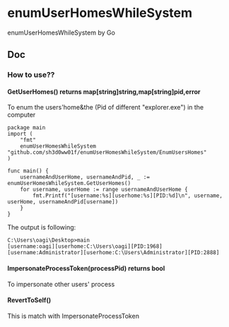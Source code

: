 # enumUserHomesWhileSystem
enumUserHomesWhileSystem by Go
## Doc
### How to use?? 
#### GetUserHomes()   returns map[string]string,map[string]pid,error
To enum the users'home&the (Pid of different "explorer.exe")  in the computer
```
package main
import (
	"fmt"
	enumUserHomesWhileSystem "github.com/sh3d0ww01f/enumUserHomesWhileSystem/EnumUsersHomes"
)

func main() {
	usernameAndUserHome, usernameAndPid, _ := enumUserHomesWhileSystem.GetUserHomes()
	for username, userHome := range usernameAndUserHome {
		fmt.Printf("[username:%s][userhome:%s][PID:%d]\n", username, userHome, usernameAndPid[username])
	}
}

```

The output is following:
```
C:\Users\oagi\Desktop>main
[username:oagi][userhome:C:\Users\oagi][PID:1968]
[username:Administrator][userhome:C:\Users\Administrator][PID:2888]
```
#### ImpersonateProcessToken(processPid) returns bool
To impersonate other users' process
#### RevertToSelf() 
This is match with ImpersonateProcessToken
